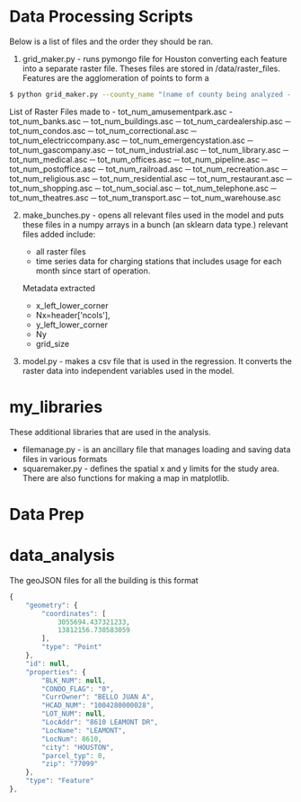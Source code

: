 Data Processing Scripts 
============
Below is a list of files and the order they should be ran.
1. grid_maker.py - runs pymongo file for Houston converting each feature into a separate raster file. Theses files are stored in /data/raster_files. Features are the agglomeration of points to form a 



```bash
$ python grid_maker.py --county_name "(name of county being analyzed - string)" --square_size "(size of squares float)"
```

List of Raster Files made to 
    - tot_num_amusementpark.asc
    - tot_num_banks.asc
    ─ tot_num_buildings.asc
    ─ tot_num_cardealership.asc
    ─ tot_num_condos.asc
    ─ tot_num_correctional.asc
    ─ tot_num_electriccompany.asc
    ─ tot_num_emergencystation.asc
    ─ tot_num_gascompany.asc
    ─ tot_num_industrial.asc
    ─ tot_num_library.asc
    ─ tot_num_medical.asc
    ─ tot_num_offices.asc
    ─ tot_num_pipeline.asc
    ─ tot_num_postoffice.asc
    ─ tot_num_railroad.asc
    ─ tot_num_recreation.asc
    ─ tot_num_religious.asc
    ─ tot_num_residential.asc
    ─ tot_num_restaurant.asc
    ─ tot_num_shopping.asc
    ─ tot_num_social.asc
    ─ tot_num_telephone.asc
    ─ tot_num_theatres.asc
    ─ tot_num_transport.asc
    ─ tot_num_warehouse.asc




2. make_bunches.py - opens all relevant files  used in the model and puts these files in a numpy arrays in a bunch (an sklearn data type.)
    relevant files added include:
    - all raster files 
    - time series data for charging stations that includes usage for each month since start of operation.

    Metadata extracted
    - x_left_lower_corner
    - Nx=header['ncols'],
    - y_left_lower_corner
    - Ny
    - grid_size


3. model.py - makes a csv file that is used in the regression. It converts the raster data into independent variables used in the model.

my_libraries
============

These additional libraries that are used in the analysis.

- filemanage.py - is an ancillary file that manages loading and saving data files in various formats
- squaremaker.py - defines the spatial x and y limits for the study area. There are also functions for making a map in matplotlib.






Data Prep
==========


data_analysis
============






The geoJSON files for all the building is this format

```javascript
{
    "geometry": {
        "coordinates": [
            3055694.437321233, 
            13812156.730583059
        ], 
        "type": "Point"
    }, 
    "id": null, 
    "properties": {
        "BLK_NUM": null, 
        "CONDO_FLAG": "0", 
        "CurrOwner": "BELLO JUAN A", 
        "HCAD_NUM": "1004280000028", 
        "LOT_NUM": null, 
        "LocAddr": "8610 LEAMONT DR", 
        "LocName": "LEAMONT", 
        "LocNum": 8610, 
        "city": "HOUSTON", 
        "parcel_typ": 0, 
        "zip": "77099"
    }, 
    "type": "Feature"
}, 
```



